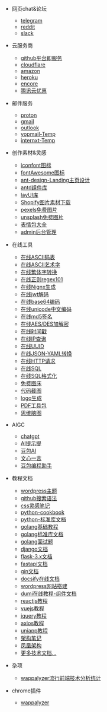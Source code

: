 <!-- _navbar.md -->
<!-- Title -->

* 网页chat&论坛
    * [telegram](https://web.telegram.org/)
    * [reddit](https://www.reddit.com/)
    * [slack](https://app.slack.com/)

* 云服务商
    * [github平台即服务](https://github.com/)
    * [cloudflare]()
    * [amazon](https://aws.amazon.com/)
    * [heroku](https://www.heroku.com/)
    * [encore](https://encore.dev/)
    * [腾讯云优惠](https://cloud.tencent.com/act/pro/Featured)

* 邮件服务
    * [proton](https://proton.me/)
    * [gmail](https://mail.google.com/)
    * [outlook](https://outlook.live.com/mail/)
    * [yopmail-Temp](https://yopmail.com/)
    * [internxt-Temp](https://internxt.com/zh/temporary-email)

* 创作素材&灵感
    * [iconfont图标](https://www.iconfont.cn/)
    * [fontAwesome图标](https://fontawesome.com.cn/v5)
    * [ant-design-Landing主页设计](https://landing.ant.design/index-cn) 
    * [antd组件库](https://ant-design.antgroup.com/components/overview-cn)
    * [layUI库](https://layui.dev/docs/2/)
    * [Shopify图片素材下载](https://www.shopify.com/stock-photos/)
    * [pexels免费图片](https://www.pexels.com/)
    * [unsplash免费图片](https://unsplash.com/)
    * [表情包大全](https://fabiaoqing.com/)
    * [admin后台管理](https://github.com/search?q=in%3Adescribe+admin+stars%3A%3E1000&type=repositories)

* 在线工具
    * [在线ASCII码表](https://www.fly63.com/tool/ascii/)
    * [在线ASCII艺术字](https://www.fly63.com/tool/ascii/)
    * [在线繁体字转换](https://www.aies.cn/)
    * [在线正则regex101](https://regex101.com/)
    * [在线Nignx生成](https://www.digitalocean.com/community/tools/nginx?global.app.lang=zhCN)
    * [在线jwt解码](https://jwt.io/)
    * [在线base64编码](https://www.toolhelper.cn/EncodeDecode/Base64)
    * [在线unicode中文编码](https://www.toolhelper.cn/EncodeDecode/UnicodeChinese)
    * [在线md5签名](https://www.zxgj.cn/g/md5)
    * [在线AES/DES加解密](https://www.fly63.com/tool/cipher/)
    * [在线时间戳](https://www.zxgj.cn/g/unix)
    * [在线IP查询](https://ip.sb/)
    * [在线UUID](https://www.zxgj.cn/g/uuid)
    * [在线JSON-YAML转换](https://www.fly63.com/tool/jsonyaml/)
    * [在线HTTP请求](https://www.toolscat.com/dev/postman)
    * [在线SQL](https://www.db-fiddle.com/)
    * [在线SQL格式化](https://www.zxgj.cn/g/sqlformat)
    * [免费图床](https://sm.ms/)
    * [代码截图](https://carbon.now.sh/)
    * [logo生成](https://www.uugai.com/)
    * [PDF工具包](https://smallpdf.com/cn/pdf-tools)
    * [思维脑图](https://www.mindline.cn/webapp)

* AIGC
    * [chatgpt](https://chatgpt.com/)
    * [AI提示提](https://www.jyshare.com/front-end/9127/)
    * [豆包AI](https://www.doubao.com/chat/)
    * [文心一言](https://yiyan.baidu.com/)
    * [豆包编程助手](https://www.marscode.cn/)

* 教程文档
    * [wordpress主题](https://cn.wordpress.org/themes/)
    * [github搜索语法](https://github.com/zhazhanitian/weekly/blob/main/learning/GitHub%E6%90%9C%E7%B4%A2%E7%9A%84%E6%AD%A3%E7%A1%AE%E5%A7%BF%E5%8A%BF.md)
    * [css灵感笔记](https://csscoco.com/inspiration/#/./init)
    * [python-cookbook](https://python3-cookbook.readthedocs.io/zh-cn/latest/preface.html)
    * [python-标准库文档](https://docs.python.org/zh-cn/3.8/py-modindex.html)
    * [golang基础教程](https://www.topgoer.cn/docs/gomianshiti/mianshiti)
    * [golang标准库文档](https://word.topgoer.com/)
    * [golang面试题](https://www.topgoer.cn/docs/gomianshiti/mianshiti)
    * [django文档](https://docs.djangoproject.com/zh-hans/5.1/)
    * [flask-3.x文档](https://dormousehole.readthedocs.io/en/latest/index.html)
    * [fastapi文档](https://fastapi.tiangolo.com/zh/tutorial/)
    * [gin文档](https://gin-gonic.com/zh-cn/docs/)
    * [docsify在线文档](https://docsify.js.org/#/zh-cn/quickstart)
    * [wordpress网站搭建](https://developer.wordpress.org/advanced-administration/before-install/howto-install/)   
    * [dumi在线教程-组件文档](https://d.umijs.org/)
    * [reactjs教程](https://react.docschina.org/learn/start-a-new-react-project)
    * [vuejs教程](https://cn.vuejs.org/guide/introduction.html)
    * [jquery教程](https://www.w3ccoo.com/jquery/)
    * [axios教程](https://www.javasoho.com/axios/index.html)
    * [uniapp教程](https://zh.uniapp.dcloud.io/tutorial/)
    * [架构笔记](https://zq99299.github.io/note-architect/hc/)
    * [凤凰架构](https://icyfenix.cn/)
    * [更多技术文档...]()

* 杂项
    * [wappalyzer流行前端技术分析统计](https://www.wappalyzer.com/technologies/)

* chrome插件
    * [wappalyzer](https://www.wappalyzer.com/)

